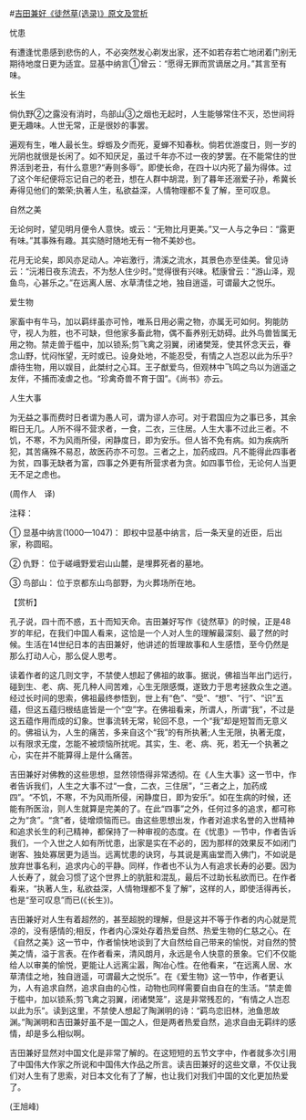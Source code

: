 #[吉田兼好《徒然草(选录)》原文及赏析](https://www.vrrw.net/wx/12175.html)

忧患

有遭逢忧患感到悲伤的人，不必突然发心剃发出家，还不如若存若亡地闭着门别无期待地度日更为适宜。显基中纳言①曾云：“愿得无罪而赏谪居之月。”其言至有味。

长生

倘仇野②之露没有消时，鸟部山③之烟也无起时，人生能够常住不灭，恐世间将更无趣味。人世无常，正是很妙的事罢。

遍观有生，唯人最长生。蜉蝣及夕而死，夏蝉不知春秋。倘若优游度日，则一岁的光阴也就很是长闲了。如不知厌足，虽过千年亦不过一夜的梦罢。在不能常住的世界活到老丑，有什么意思?“寿则多辱”。即使长命，在四十以内死了最为得体。过了这个年纪便将忘记自己的老丑，想在人群中胡混，到了暮年还溺爱子孙，希冀长寿得见他们的繁荣;执著人生，私欲益深，人情物理都不复了解，至可叹息。



自然之美

无论何时，望见明月便令人意快。或云：“无物比月更美。”又一人与之争曰：“露更有味。”其事殊有趣。其实随时随地无有一物不美妙也。

花月无论矣，即风亦足动人。冲岩激行，清溪之流水，其景色亦至佳美。曾见诗云：“沅湘日夜东流去，不为愁人住少时。”觉得很有兴味。嵇康曾云：“游山泽，观鱼鸟，心甚乐之。”在远离人居、水草清佳之地，独自逍遥，可谓最大之悦乐。

爱生物

家畜中有牛马，加以羁绊虽亦可怜，唯系日用必需之物，亦属无可如何。狗能防守，视人为胜，也不可缺，但他家多畜此物，偶不畜养别无妨碍。此外鸟兽皆属无用之物。禁走兽于槛中，加以锁系;剪飞禽之羽翼，闭诸樊笼，使其怀念天云，眷念山野，忧闷怅望，无时或已。设身处地，不能忍受，有情之人岂忍以此为乐乎?虐待生物，用以娱目，此桀纣之心耳。王子猷爱鸟，但观林中飞鸣之鸟以为逍遥之友伴，不捕而凌虐之也。“珍禽奇兽不育于国”。《尚书》亦云。

人生大事

为无益之事而费时日者谓为愚人可，谓为谬人亦可。对于君国应为之事已多，其余暇日无几。人所不得不营求者，一食，二衣，三住居。人生大事不过此三者。不饥，不寒，不为风雨所侵，闲静度日，即为安乐。但人皆不免有病。如为疾病所犯，其苦痛殊不易忍，故医药亦不可忽。三者之上，加药成四。凡不能得此四事者为贫，四事无缺者为富，四事之外更有所营求者为贪。如四事节俭，无论何人当更无不足之虑也。

(周作人　译)

注释：

① 显基中纳言(1000—1047)： 即权中显基中纳言，后一条天皇的近臣，后出家，称圆昭。

② 仇野： 位于嵯峨野爱宕山山麓，是埋葬死者的墓地。

③ 鸟部山： 位于京都东山鸟部野，为火葬场所在地。

【赏析】

孔子说，四十而不惑，五十而知天命。吉田兼好写作《徒然草》的时候，正是48岁的年纪，在我们中国人看来，这恰是一个人对人生的理解最深刻、最了然的时候。生活在14世纪日本的吉田兼好，他讲述的哲理故事和人生感悟，至今仍然是那么打动人心，那么促人思考。

读着作者的这几则文字，不禁使人想起了佛祖的故事。据说，佛祖当年出门远行，碰到生、老、病、死几种人间苦难，心生无限感慨，遂致力于思考拯救众生之道。经过长时间的思索，佛祖最终参悟到，世上有“色”、“受”、“想”、“行”、“识”五蕴，但这五蕴归根结底皆是一个“空”字。在佛祖看来，所谓人，所谓“我”，不过是这五蕴作用而成的幻象。世事流转无常，轮回不息，一个“我”却是短暂而无意义的。佛祖认为，人生的痛苦，多来自这个“我”的有所执著;人生无限，执著无度，以有限求无度，怎能不被烦恼所扰呢。其实，生、老、病、死，若无一个执著之心，实在并不能算得上是什么痛苦。

吉田兼好对佛教的这些思想，显然领悟得非常透彻。在《人生大事》这一节中，作者告诉我们，人生之大事不过“一食，二衣，三住居”，“三者之上，加药成四”。“不饥，不寒，不为风雨所侵，闲静度日，即为安乐”。如在生病的时候，还能有所医治，则人生就算是完美的了。在此“四事”之外，任何过多的追求，都可称之为“贪”。“贪”者，徒增烦恼而已。由这些思想出发，作者对追求名誉的入世精神和追求长生的利己精神，都保持了一种审视的态度。在《忧患》一节中，作者告诉我们，一个入世之人如有所忧患，出家是实在不必的，因为那样的效果反不如闭门谢客、独处寡居更为适当。远离忧患的诀窍，与其说是离庙堂而入佛门，不如说是放弃世事名利，追求内心的平静。同样，作者也不认为人有追求长寿的必要。因为人长寿了，就会习惯了这个世界上的肮脏和混乱，最后不过助长私欲而已。在作者看来，“执著人生，私欲益深，人情物理都不复了解”，这样的人，即使活得再长，也是“至可叹息”而已(《长生》)。

吉田兼好对人生有着超然的，甚至超脱的理解，但是这并不等于作者的内心就是荒凉的，没有感情的;相反，作者内心深处存着热爱自然、热爱生物的仁慈之心。在《自然之美》这一节中，作者愉快地谈到了大自然给自己带来的愉悦，对自然的赞美之情，溢于言表。在作者看来，清风朗月，永远是令人快意的景象。它们不仅能给人以审美的愉悦，更能让人远离尘嚣，陶冶心性。在他看来，“在远离人居、水草清佳之地，独自逍遥，可谓最大之悦乐”。在《爱生物》这一节中，作者更认为，人有追求自然，追求自由的心性，动物也同样需要自由自在的生活。“禁走兽于槛中，加以锁系;剪飞禽之羽翼，闭诸樊笼”，这是非常残忍的，“有情之人岂忍以此为乐”。读到这里，不禁使人想起了陶渊明的诗：“羁鸟恋旧林，池鱼思故渊。”陶渊明和吉田兼好虽不是一国之人，但是两者热爱自然，追求自由无羁绊的感情，却是多么相似啊。

吉田兼好显然对中国文化是非常了解的。在这短短的五节文字中，作者就多次引用了中国伟大作家之所说和中国伟大作品之所言。读吉田兼好的这些文章，不仅让我们对人生有了思索，对日本文化有了了解，也让我们对我们中国的文化更加热爱了。

(王旭峰)

